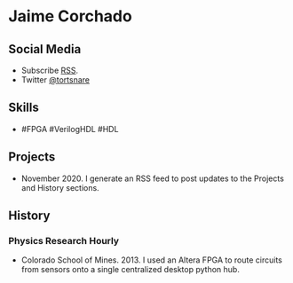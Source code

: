 # Jaime Corchado

## Social Media
- Subscribe [RSS](./feed.xml "Open with RSS Reader").
- Twitter [@tortsnare](https://twitter.com/tortsnare)

## Skills

- #FPGA #VerilogHDL #HDL

## Projects
- November 2020.
I generate an RSS feed to post updates to the Projects and History sections.

## History

### Physics Research Hourly
- Colorado School of Mines. 2013.
I used an Altera FPGA to route circuits from sensors onto a single centralized desktop python hub.
